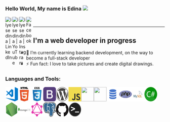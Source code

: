 ### Hello World, My name is Edina <img src="https://github.com/TheDudeThatCode/TheDudeThatCode/blob/master/Assets/Earth.gif" width="24px">

[<img align="left" alt="ilyesedina | LinkedIn" width="22px" src="https://cdn.jsdelivr.net/npm/simple-icons@v3/icons/linkedin.svg" />][linkedin]
[<img align="left" alt="ilyesedina | YouTube" width="22px" src="https://cdn.jsdelivr.net/npm/simple-icons@v3/icons/youtube.svg" />][youtube]
[<img align="left" alt="ilyesedina | Instagram" width="22px" src="https://cdn.jsdelivr.net/npm/simple-icons@v3/icons/instagram.svg" />][instagram]
<a target="_blank" href="https://fb.com/ediinailyes">
  <img align="left" alt="Facebook" width="22px" src="https://cdn.jsdelivr.net/npm/simple-icons@v3/icons/facebook.svg" />
</a>

<br />

---- 
## I'm a web developer in progress 
- 🌱 I’m currently learning backend development, on the way to become a full-stack developer
- ⚡ Fun fact: I love to take pictures and create digital drawings.

### Languages and Tools:

<img src="https://raw.githubusercontent.com/github/explore/80688e429a7d4ef2fca1e82350fe8e3517d3494d/topics/visual-studio-code/visual-studio-code.png" width="40" height="45"><img src="https://raw.githubusercontent.com/github/explore/80688e429a7d4ef2fca1e82350fe8e3517d3494d/topics/html/html.png" width="40" height="45"><img src="https://raw.githubusercontent.com/github/explore/80688e429a7d4ef2fca1e82350fe8e3517d3494d/topics/css/css.png" width="40" height="45"><img src="https://raw.githubusercontent.com/github/explore/80688e429a7d4ef2fca1e82350fe8e3517d3494d/topics/bootstrap/bootstrap.png" width="40" height="45"><img
src="https://raw.githubusercontent.com/github/explore/80688e429a7d4ef2fca1e82350fe8e3517d3494d/topics/wordpress/wordpress.png" width="40" height="45"><img
src="https://raw.githubusercontent.com/github/explore/80688e429a7d4ef2fca1e82350fe8e3517d3494d/topics/javascript/javascript.png" width="40" height="45"><img
src="https://github.com/jalbertsr/logo-badge-images/blob/master/img/rsz_vue.png?raw=true)](https://vuejs.org" width="40" height="45"><img
src="https://cdn4.iconfinder.com/data/icons/google-i-o-2016/512/google_firebase-2-128.png" width="40" height="45"><img
src="https://raw.githubusercontent.com/github/explore/80688e429a7d4ef2fca1e82350fe8e3517d3494d/topics/sql/sql.png" width="40" height="45"><img
src="https://raw.githubusercontent.com/github/explore/ccc16358ac4530c6a69b1b80c7223cd2744dea83/topics/php/php.png" width="40" height="45"><img
src="https://raw.githubusercontent.com/github/explore/80688e429a7d4ef2fca1e82350fe8e3517d3494d/topics/mysql/mysql.png" width="40" height="45"><img
src="https://raw.githubusercontent.com/github/explore/80688e429a7d4ef2fca1e82350fe8e3517d3494d/topics/csharp/csharp.png" width="40" height="45"><img
src="https://raw.githubusercontent.com/github/explore/80688e429a7d4ef2fca1e82350fe8e3517d3494d/topics/nodejs/nodejs.png" width="40" height="45"><img
src="https://raw.githubusercontent.com/github/explore/80688e429a7d4ef2fca1e82350fe8e3517d3494d/topics/mongodb/mongodb.png" width="40" height="45"><img
src="https://raw.githubusercontent.com/github/explore/80688e429a7d4ef2fca1e82350fe8e3517d3494d/topics/graphql/graphql.png" width="40" height="45"><img
src="https://raw.githubusercontent.com/github/explore/80688e429a7d4ef2fca1e82350fe8e3517d3494d/topics/postgresql/postgresql.png" width="40" height="45"><img
src="https://raw.githubusercontent.com/github/explore/78df643247d429f6cc873026c0622819ad797942/topics/github/github.png" width="40" height="45"><img
src="https://raw.githubusercontent.com/github/explore/80688e429a7d4ef2fca1e82350fe8e3517d3494d/topics/terminal/terminal.png" width="40" height="45">


[youtube]: https://www.youtube.com/channel/UCiioiqZigffPuWBXRHetoGg/videos?view_as=subscriber
[instagram]: https://www.instagram.com/especial_photo/
[linkedin]: https://www.linkedin.com/in/edina-ilyes/

